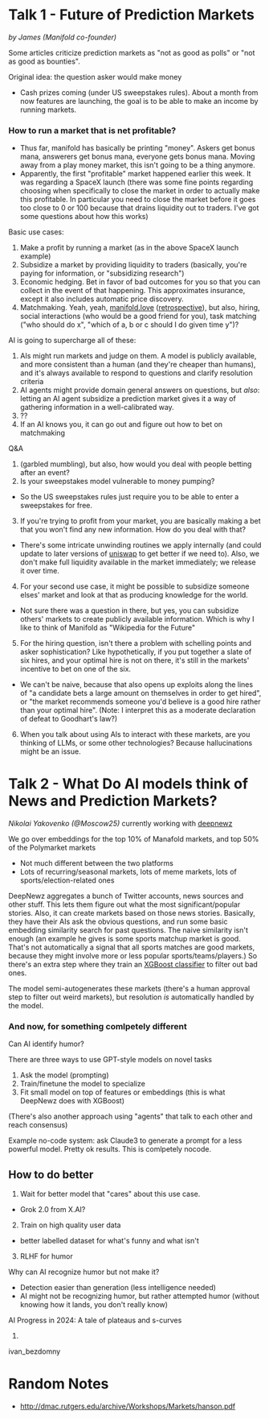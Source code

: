 # Talk 1 -  Future of Prediction Markets 
_by James (Manifold co-founder)_

Some articles criticize prediction markets as "not as good as polls" or "not as good as bounties".

Original idea: the question asker would make money

- Cash prizes coming (under US sweepstakes rules). About a month from now features are launching, the goal is to be able to make an income by running markets.

### How to run a market that is net profitable?

- Thus far, manifold has basically be printing "money". Askers get bonus mana, answerers get bonus mana, everyone gets bonus mana. Moving away from a play money market, this isn't going to be a thing anymore.
- Apparently, the first "profitable" market happened earlier this week. It was regarding a SpaceX launch (there was some fine points regarding choosing when specifically to close the market in order to actually make this profitable. In particular you need to close the market before it goes too close to 0 or 100 because that drains liquidity out to traders. I've got some questions about how this works)

Basic use cases:

1. Make a profit by running a market (as in the above SpaceX launch example)
2. Subsidize a market by providing liquidity to traders (basically, you're paying for information, or "subsidizing research")
3. Economic hedging. Bet in favor of bad outcomes for you so that you can collect in the event of that happening. This approximates insurance, except it also includes automatic price discovery.
4. Matchmaking. Yeah, yeah, [manifold.love](https://manifold.love/) ([retrospective](https://news.manifold.markets/p/manifold-love)), but also, hiring, social interactions (who would be a good friend for you), task matching ("who should do x", "which of a, b or c should I do given time y")?

AI is going to supercharge all of these:

1. AIs might run markets and judge on them. A model is publicly available, and more consistent than a human (and they're cheaper than humans), and it's always available to respond to questions and clarify resolution criteria
2. AI agents might provide domain general answers on questions, but _also_: letting an AI agent subsidize a prediction market gives it a way of gathering information in a well-calibrated way.
3. ??
4. If an AI knows you, it can go out and figure out how to bet on matchmaking 

Q&A

1. (garbled mumbling), but also, how would you deal with people betting after an event?
2. Is your sweepstakes model vulnerable to money pumping?
  - So the US sweepstakes rules just require you to be able to enter a sweepstakes for free. 
3. If you're trying to profit from your market, you are basically making a bet that you won't find any new information. How do you deal with that?
  - There's some intricate unwinding routines we apply internally (and could update to later versions of [uniswap](https://docs.uniswap.org/contracts/v1/overview) to get better if we need to). Also, we don't make full liquidity available in the market immediately; we release it over time.
4. For your second use case, it might be possible to subsidize someone elses' market and look at that as producing knowledge for the world.
  - Not sure there was a question in there, but yes, you can subsidize others' markets to create publicly available information. Which is why I like to think of Manifold as "Wikipedia for the Future"
5. For the hiring question, isn't there a problem with schelling points and asker sophistication? Like hypothetically, if you put together a slate of six hires, and your optimal hire is not on there, it's still in the markets' incentive to bet on one of the six.
  - We can't be naive, because that also opens up exploits along the lines of "a candidate bets a large amount on themselves in order to get hired", or "the market recommends someone you'd believe is a good hire rather than your optimal hire". (Note: I interpret this as a moderate declaration of defeat to Goodhart's law?)
6. When you talk about using AIs to interact with these markets, are you thinking of LLMs, or some other technologies? Because hallucinations might be an issue.

# Talk 2 - What Do AI models think of News and Prediction Markets?
_Nikolai Yakovenko (@Moscow25)_ currently working with [deepnewz](https://deepnewz.com/)

We go over embeddings for the top 10% of Manafold markets, and top 50% of the Polymarket markets

- Not much different between the two platforms
- Lots of recurring/seasonal markets, lots of meme markets, lots of sports/election-related ones

DeepNewz aggregates a bunch of Twitter accounts, news sources and other stuff. This lets them figure out what the  most significant/popular stories. Also, it can create markets based on those news stories. Basically, they have their AIs ask the obvious questions, and run some basic embedding similarity search for past questions. The naive similarity isn't enough (an example he gives is some sports matchup market is good. That's not automatically a signal that all sports matches are good markets, because they might involve more or less popular sports/teams/players.) So there's an extra step where they train an [XGBoost classifier](https://xgboost.readthedocs.io/en/stable/get_started.html) to filter out bad ones.

The model semi-autogenerates these markets (there's a human approval step to filter out weird markets), but resolution _is_ automatically handled by the model.

### And now, for something comlpetely different

Can AI identify humor?

There are three ways to use GPT-style models on novel tasks

1. Ask the model (prompting)
2. Train/finetune the model to specialize
3. Fit small model on top of features or embeddings (this is what DeepNewz does with XGBoost)

(There's also another approach using "agents" that talk to each other and reach consensus)

Example no-code system: ask Claude3 to generate a prompt for a less powerful model. Pretty ok results. This is comlpetely nocode.

## How to do better

1. Wait for better model that "cares" about this use case.
  - Grok 2.0 from X.AI?
2. Train on high quality user data
  - better labelled dataset for what's funny and what isn't
3. RLHF for humor

Why can AI recognize humor but not make it?
- Detection easier than generation (less intelligence needed)
- AI might not be recognizing humor, but rather attempted humor (without knowing how it lands, you don't really know)

AI Progress in 2024: A tale of plateaus and s-curves

1. 

ivan_bezdomny

# Random Notes

- http://dmac.rutgers.edu/archive/Workshops/Markets/hanson.pdf
